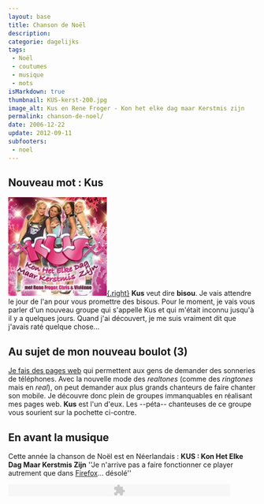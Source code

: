 ```yaml
---
layout: base
title: Chanson de Noël
description: 
categorie: dagelijks
tags: 
 - Noël
 - coutumes
 - musique
 - mots
isMarkdown: true
thumbnail: KUS-kerst-200.jpg
image_alt: Kus en Rene Froger - Kon het elke dag maar Kerstmis zijn
permalink: chanson-de-noel/
date: 2006-12-22
update: 2012-09-11
subfooters:
 - noel
---
```


## Nouveau mot : Kus

[![Kus en Rene Froger - Kon het elke dag maar Kerstmis zijn](KUS-kerst-200.jpg){.right}](/public/images/scans/KUS-kerst.jpg)
**Kus** veut dire **bisou**. Je vais attendre le jour de l'an pour vous promettre des bisous. Pour le moment, je vais vous parler d'un nouveau groupe qui s'appelle Kus et qui m'était inconnu jusqu'à il y a quelques jours. Quand j'ai découvert, je me suis vraiment dit que j'avais raté quelque chose...

## Au sujet de mon nouveau boulot (3)
[Je fais des pages web](/de-mon-boulot) qui permettent aux gens de demander des sonneries de téléphones. Avec la nouvelle mode des *realtones* (comme des *ringtones* mais en *real*), on peut demander aux plus grands chanteurs de faire chanter son mobile. Je découvre donc plein de groupes immanquables en réalisant mes pages web. **Kus** est l'un d'eux. Les --péta-- chanteuses de ce groupe vous sourient sur la pochette ci-contre.

## En avant la musique
Cette année la chanson de Noël est en Néerlandais : **KUS : Kon Het Elke Dag Maar Kerstmis Zijn**
''Je n'arrive pas a faire fonctionner ce player autrement que dans [Firefox](/pays-bas-adoption-de-firefox)... désolé''
<!-- HTML -->
<object type="application/x-shockwave-flash" data="/me-in-amsterdam//ecrire/tools/dotsound/player/dewplayer.swf?son=/me-in-amsterdam/share/dotsound/kus-kerst.mp3&autoplay=" width="450" height="25">
<param name="chanson" value="/me-in-amsterdam//ecrire/tools/dotsound/player/dewplayer.swf?son=/me-in-amsterdam/share/dotsound/kus-kerst.mp3" />
<param name="bgcolor" value="#e1d6cf" />
</object>

<!--
## Vous aussi...
Téléchargez [la Chanson de Kus en sonnerie de téléphone](http://www.celldorado.com/NL/ADS/179982235/)
-->
<!-- / HTML -->


<!-- post notes:
- [la même en sonnerie de téléphone|http://100real.nl/realtones/kus-en-rene-froger/kon-het-elke-dag-maar-kerstmis-zijn/index.php]
--->
